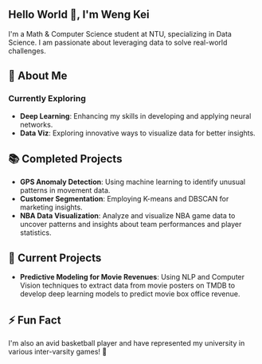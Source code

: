 ## Hello World 👋, I'm Weng Kei

I'm a Math & Computer Science student at NTU, specializing in Data Science. I am passionate about leveraging data to solve real-world challenges.

## 🚀 About Me
### Currently Exploring
- **Deep Learning**: Enhancing my skills in developing and applying neural networks.
- **Data Viz**: Exploring innovative ways to visualize data for better insights.

## 📚 Completed Projects
- **GPS Anomaly Detection**: Using machine learning to identify unusual patterns in movement data.
- **Customer Segmentation**: Employing K-means and DBSCAN for marketing insights.
- **NBA Data Visualization**: Analyze and visualize NBA game data to uncover patterns and insights about team performances and player statistics.

## 🔭 Current Projects
- **Predictive Modeling for Movie Revenues**: Using NLP and Computer Vision techniques to extract data from movie posters on TMDB to develop deep learning models to predict movie box office revenue.

## ⚡ Fun Fact
I'm also an avid basketball player and have represented my university in various inter-varsity games! 🏀
